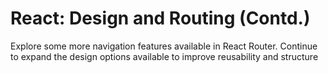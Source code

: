 #  React: Design and Routing (Contd.)
  
Explore some more navigation features available in React Router. Continue to expand the design options available to improve reusability and structure